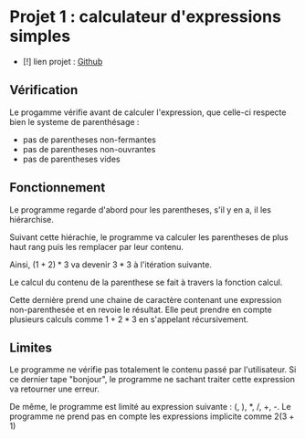# Projet 1 : calculateur d'expressions simples

- [!] lien projet : [Github](https://github.com/Spaceiii/expression_calculator/)

## Vérification

Le progamme vérifie avant de calculer l'expression, que celle-ci respecte bien le systeme de parenthésage :

- pas de parentheses non-fermantes
- pas de parentheses non-ouvrantes
- pas de parentheses vides

## Fonctionnement

Le programme regarde d'abord pour les parentheses, s'il y en a, il les hiérarchise.

Suivant cette hiérachie, le programme va calculer les parentheses de plus haut rang puis les remplacer par leur contenu.

Ainsi, $`(1+2)*3`$ va devenir $`3*3`$ à l'itération suivante.

Le calcul du contenu de la parenthese se fait à travers la fonction calcul.

Cette dernière prend une chaine de caractère contenant une expression non-parenthesée et en revoie le résultat. Elle peut prendre en compte plusieurs calculs comme $`1+2*3`$ en s'appelant récursivement.

## Limites 

Le programme ne vérifie pas totalement le contenu passé par l'utilisateur. Si ce dernier tape "bonjour", le programme ne sachant traiter cette expression va retourner une erreur.

De même, le programme est limité au expression suivante : (, ), *, /, +, -. Le programme ne prend pas en compte les expressions implicite comme $`2(3+1)`$